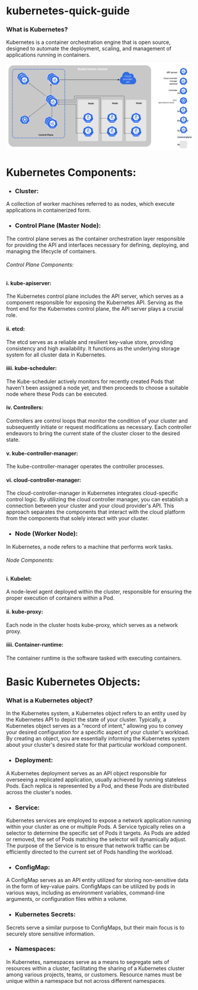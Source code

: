 # kubernetes-quick-guide

### What is Kubernetes?

Kubernetes is a container orchestration engine that is open source, designed to automate the deployment, scaling, and management of applications running in containers.

![Kubernetes Components](https://github.com/TluwaniMS/kubernetes-quick-guide/blob/master/supporting-images/components-of-kubernetes.svg)

# Kubernetes Components:

* ### Cluster:

A collection of worker machines referred to as nodes, which execute applications in containerized form.

* ### Control Plane (Master Node):

The control plane serves as the container orchestration layer responsible for providing the API and interfaces necessary for defining, deploying, and managing the lifecycle of containers.

###### Control Plane Components:

#### i. kube-apiserver:

The Kubernetes control plane includes the API server, which serves as a component responsible for exposing the Kubernetes API. Serving as the front end for the Kubernetes control plane, the API server plays a crucial role.

#### ii. etcd:

The etcd serves as a reliable and resilient key-value store, providing consistency and high availability. It functions as the underlying storage system for all cluster data in Kubernetes.

#### iiii. kube-scheduler:

The Kube-scheduler actively monitors for recently created Pods that haven't been assigned a node yet, and then proceeds to choose a suitable node where these Pods can be executed.

#### iv. Controllers:

Controllers are control loops that monitor the condition of your cluster and subsequently initiate or request modifications as necessary. Each controller endeavors to bring the current state of the cluster closer to the desired state.

#### v. kube-controller-manager:

The kube-controller-manager operates the controller processes.

#### vi. cloud-controller-manager:

The cloud-controller-manager in Kubernetes integrates cloud-specific control logic. By utilizing the cloud controller manager, you can establish a connection between your cluster and your cloud provider's API. This approach separates the components that interact with the cloud platform from the components that solely interact with your cluster.

* ### Node (Worker Node):

In Kubernetes, a node refers to a machine that performs work tasks.

######	Node Components:

#### i. Kubelet:

A node-level agent deployed within the cluster, responsible for ensuring the proper execution of containers within a Pod.

#### ii. kube-proxy:

Each node in the cluster hosts kube-proxy, which serves as a network proxy.

#### iiii. Container-runtime:

The container runtime is the software tasked with executing containers.


# Basic Kubernetes Objects:

### What is a Kubernetes object?

In the Kubernetes system, a Kubernetes object refers to an entity used by the Kubernetes API to depict the state of your cluster. Typically, a Kubernetes object serves as a "record of intent," allowing you to convey your desired configuration for a specific aspect of your cluster's workload. By creating an object, you are essentially informing the Kubernetes system about your cluster's desired state for that particular workload component.

* ### Deployment:

A Kubernetes deployment serves as an API object responsible for overseeing a replicated application, usually achieved by running stateless Pods. Each replica is represented by a Pod, and these Pods are distributed across the cluster's nodes.

* ### Service:

Kubernetes services are employed to expose a network application running within your cluster as one or multiple Pods. A Service typically relies on a selector to determine the specific set of Pods it targets. As Pods are added or removed, the set of Pods matching the selector will dynamically adjust. The purpose of the Service is to ensure that network traffic can be efficiently directed to the current set of Pods handling the workload.

* ### ConfigMap:

A ConfigMap serves as an API entity utilized for storing non-sensitive data in the form of key-value pairs. ConfigMaps can be utilized by pods in various ways, including as environment variables, command-line arguments, or configuration files within a volume.

* ### Kubernetes Secrets:

Secrets serve a similar purpose to ConfigMaps, but their main focus is to securely store sensitive information.

* ### Namespaces:

In Kubernetes, namespaces serve as a means to segregate sets of resources within a cluster, facilitating the sharing of a Kubernetes cluster among various projects, teams, or customers. Resource names must be unique within a namespace but not across different namespaces.
